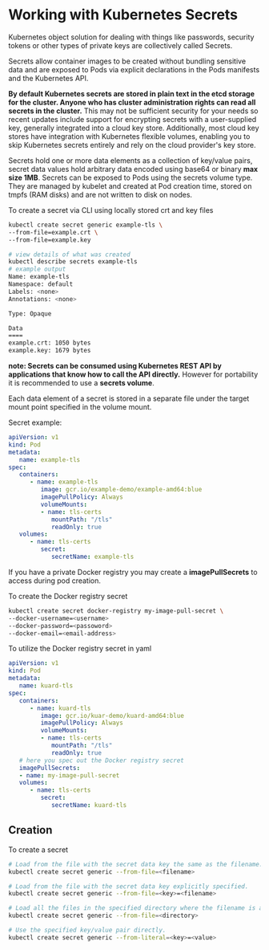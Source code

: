 # Working with Kubernetes Secrets

Kubernetes object solution for dealing with things like passwords, security tokens or other types of private keys are collectively called Secrets.

Secrets allow container images to be created without bundling sensitive data and are exposed to Pods via explicit declarations in the Pods manifests and the Kubernetes API.

**By default Kubernetes secrets are stored in plain text in the etcd storage for the cluster. Anyone who has cluster administration rights can read all secrets in the cluster.** This may not be sufficient security for your needs so recent updates include support for encrypting secrets with a user-supplied key, generally integrated into a cloud key store.  Additionally, most cloud key stores have integration with Kubernetes flexible volumes, enabling you to skip Kubernetes secrets entirely and rely on the cloud provider's key store.

Secrets hold one or more data elements as a collection of key/value pairs, secret data values hold arbitrary data encoded using base64 or binary **max size 1MB**.  Secrets can be exposed to Pods using the secrets volume type. They are managed by kubelet and created at Pod creation time, stored on tmpfs (RAM disks) and are not written to disk on nodes.

To create a secret via CLI using locally stored crt and key files

```sh
kubectl create secret generic example-tls \
--from-file=example.crt \
--from-file=example.key

# view details of what was created
kubectl describe secrets example-tls
# example output
Name: example-tls
Namespace: default
Labels: <none>
Annotations: <none>

Type: Opaque

Data
====
example.crt: 1050 bytes
example.key: 1679 bytes
```

**note: Secrets can be consumed using Kubernetes REST API by applications that know how to call the API directly.**  However for portability it is recommended to use a **secrets volume**.

Each data element of a secret is stored in a separate file under the target mount point specified in the volume mount.

Secret example:

```yaml
apiVersion: v1
kind: Pod
metadata:
   name: example-tls
spec:
   containers:
      - name: example-tls
         image: gcr.io/example-demo/example-amd64:blue
         imagePullPolicy: Always
         volumeMounts:
         - name: tls-certs
            mountPath: "/tls"
            readOnly: true
   volumes:
      - name: tls-certs
         secret:
            secretName: example-tls
```

If you have a private Docker registry you may create a **imagePullSecrets** to access during pod creation.

To create the Docker registry secret

```sh
kubectl create secret docker-registry my-image-pull-secret \
--docker-username=<username>
--docker-password=<passoword>
--docker-email=<email-address>
```

To utilize the Docker registry secret in yaml

```yaml
apiVersion: v1
kind: Pod
metadata:
   name: kuard-tls
spec:
   containers:
      - name: kuard-tls
         image: gcr.io/kuar-demo/kuard-amd64:blue
         imagePullPolicy: Always
         volumeMounts:
         - name: tls-certs
            mountPath: "/tls"
            readOnly: true
   # here you spec out the Docker registry secret
   imagePullSecrets:
   - name: my-image-pull-secret
   volumes:
      - name: tls-certs
         secret:
            secretName: kuard-tls
```

## Creation

To create a secret

```sh
# Load from the file with the secret data key the same as the filename.
kubectl create secret generic --from-file=<filename>

# Load from the file with the secret data key explicitly specified.
kubectl create secret generic --from-file=<key>=<filename>

# Load all the files in the specified directory where the filename is an acceptable key name.
kubectl create secret generic --from-file=<directory>

# Use the specified key/value pair directly.
kubectl create secret generic --from-literal=<key>=<value>
```
